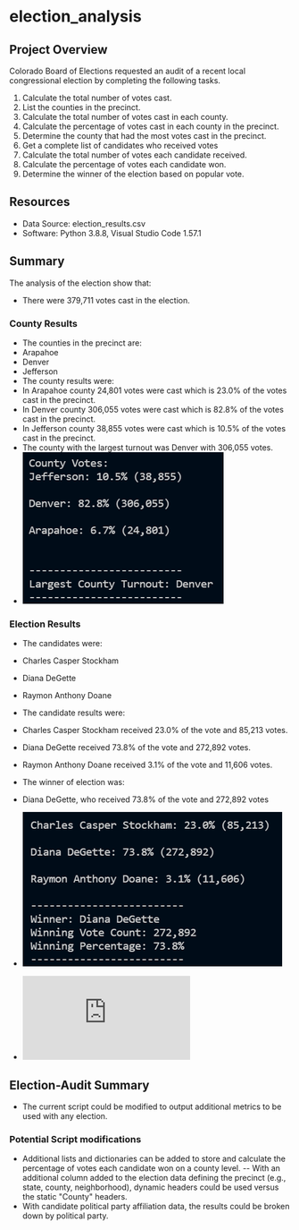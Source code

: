 # election_analysis

## Project Overview
Colorado Board of Elections requested an audit of a recent local congressional election by completing the following tasks.

1. Calculate the total number of votes cast.
2. List the counties in the precinct.
3. Calculate the total number of votes cast in each county.
4. Calculate the percentage of votes cast in each county in the precinct.
5. Determine the county that had the most votes cast in the precinct.
6. Get a complete list of candidates who received votes
7. Calculate the total number of votes each candidate received.
8. Calculate the percentage of votes each candidate won.
9. Determine the winner of the election based on popular vote.

## Resources
- Data Source: election_results.csv
- Software: Python 3.8.8, Visual Studio Code 1.57.1

## Summary
The analysis of the election show that:
- There were 379,711 votes cast in the election.
### County Results
- The counties in the precinct are:
- Arapahoe
- Denver
- Jefferson
- The county results were:
- In Arapahoe county 24,801 votes were cast which is 23.0% of the votes cast in the precinct.
- In Denver county 306,055 votes were cast which is 82.8% of the votes cast in the precinct.
- In Jefferson county 38,855 votes were cast which is 10.5% of the votes cast in the precinct.
- The county with the largest turnout was Denver with 306,055 votes.
- ![County Results](https://github.com/jediracer/election_analysis/blob/main/resources/county_results.png)
### Election Results
- The candidates were:
- Charles Casper Stockham
- Diana DeGette
- Raymon Anthony Doane
- The candidate results were:
- Charles Casper Stockham received 23.0% of the vote and 85,213 votes.
- Diana DeGette received 73.8% of the vote and 272,892 votes.
- Raymon Anthony Doane received 3.1% of the vote and 11,606 votes.
- The winner of election was:
- Diana DeGette, who received 73.8% of the vote and 272,892 votes
- ![Candidate Results](https://github.com/jediracer/election_analysis/blob/main/resources/candidate_results.png)

- ![Election Analysis](https://github.com/jediracer/election_analysis/blob/main/analysis/election_analysis.txt)

## Election-Audit Summary
- The current script could be modified to output additional metrics to be used with any election.
### Potential Script modifications
- Additional lists and dictionaries can be added to store and calculate the percentage of votes each candidate won on a county level.
-- With an additional column added to the election data defining the precinct (e.g., state, county, neighborhood), dynamic headers could be used versus the static "County" headers.
- With candidate political party affiliation data, the results could be broken down by political party.

